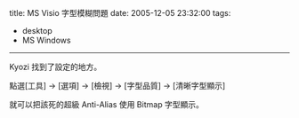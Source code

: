title: MS Visio 字型模糊問題
date: 2005-12-05 23:32:00
tags: 
- desktop
- MS Windows
---

Kyozi 找到了設定的地方。

點選[工具] -> [選項] -> [檢視] -> [字型品質] -> [清晰字型顯示]

就可以把該死的超級 Anti-Alias 使用 Bitmap 字型顯示。